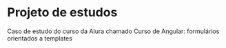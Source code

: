# Projeto de estudos 
Caso de estudo do curso da Alura chamado Curso de Angular: formulários orientados a templates
